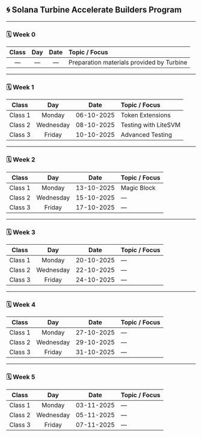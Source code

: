 ## 🌀 Solana Turbine Accelerate Builders Program

---

### 🗓️ Week 0
| Class | Day | Date | Topic / Focus |
|:------:|:----:|:----:|:--------------|
| — | — | — | Preparation materials provided by Turbine |

---

### 🗓️ Week 1
| Class | Day | Date | Topic / Focus |
|:------:|:----:|:----:|:--------------|
| Class 1 | Monday | 06-10-2025 | Token Extensions |
| Class 2 | Wednesday | 08-10-2025 | Testing with LiteSVM |
| Class 3 | Friday | 10-10-2025 | Advanced Testing |

---

### 🗓️ Week 2
| Class | Day | Date | Topic / Focus |
|:------:|:----:|:----:|:--------------|
| Class 1 | Monday | 13-10-2025 | Magic Block |
| Class 2 | Wednesday | 15-10-2025 | — |
| Class 3 | Friday | 17-10-2025 | — |

---

### 🗓️ Week 3
| Class | Day | Date | Topic / Focus |
|:------:|:----:|:----:|:--------------|
| Class 1 | Monday | 20-10-2025 | — |
| Class 2 | Wednesday | 22-10-2025 | — |
| Class 3 | Friday | 24-10-2025 | — |

---

### 🗓️ Week 4
| Class | Day | Date | Topic / Focus |
|:------:|:----:|:----:|:--------------|
| Class 1 | Monday | 27-10-2025 | — |
| Class 2 | Wednesday | 29-10-2025 | — |
| Class 3 | Friday | 31-10-2025 | — |

---

### 🗓️ Week 5
| Class | Day | Date | Topic / Focus |
|:------:|:----:|:----:|:--------------|
| Class 1 | Monday | 03-11-2025 | — |
| Class 2 | Wednesday | 05-11-2025 | — |
| Class 3 | Friday | 07-11-2025 | — |
